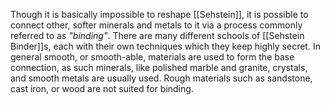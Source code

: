 Though it is basically impossible to reshape [[Sehstein]], it is possible to connect other, softer minerals and metals to it via a process commonly referred to as *"binding"*. There are many different schools of [[Sehstein Binder]]s, each with their own techniques which they keep highly secret.
In general smooth, or smooth-able, materials are used to form the base connection, as such minerals, like polished marble and granite, crystals, and smooth metals are usually used. Rough materials such as sandstone, cast iron, or wood are not suited for binding.